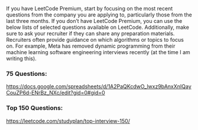 If you have LeetCode Premium, start by focusing on the most recent questions from the company you are applying to, particularly those from the last three months. If you don’t have LeetCode Premium, you can use the below lists of selected questions available on LeetCode. Additionally, make sure to ask your recruiter if they can share any preparation materials. Recruiters often provide guidance on which algorithms or topics to focus on. For example, Meta has removed dynamic programming from their machine learning software engineering interviews recently (at the time I am writing this).

### 75 Questions: 
https://docs.google.com/spreadsheets/d/1A2PaQKcdwO_lwxz9bAnxXnIQayCouZP6d-ENrBz_NXc/edit?gid=0#gid=0

### Top 150 Questions:
https://leetcode.com/studyplan/top-interview-150/

